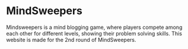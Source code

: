 # MindSweepers
Mindsweepers is a mind blogging game, where players compete among each other for different levels, showing their problem solving skills. This website is made for the 2nd round of MindSweepers.
